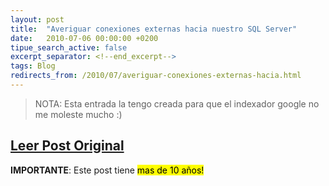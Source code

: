 ```yaml
---
layout: post
title:  "Averiguar conexiones externas hacia nuestro SQL Server"
date:   2010-07-06 00:00:00 +0200
tipue_search_active: false
excerpt_separator: <!--end_excerpt-->
tags: Blog
redirects_from: /2010/07/averiguar-conexiones-externas-hacia.html
---
```


>NOTA: Esta entrada la tengo creada para que el indexador google no me moleste mucho :)

## [Leer Post Original](http://ecatalab.blogspot.com/2010/07/averiguar-conexiones-externas-hacia.html)

**IMPORTANTE**: Este post tiene <mark>mas de 10 años!</mark>